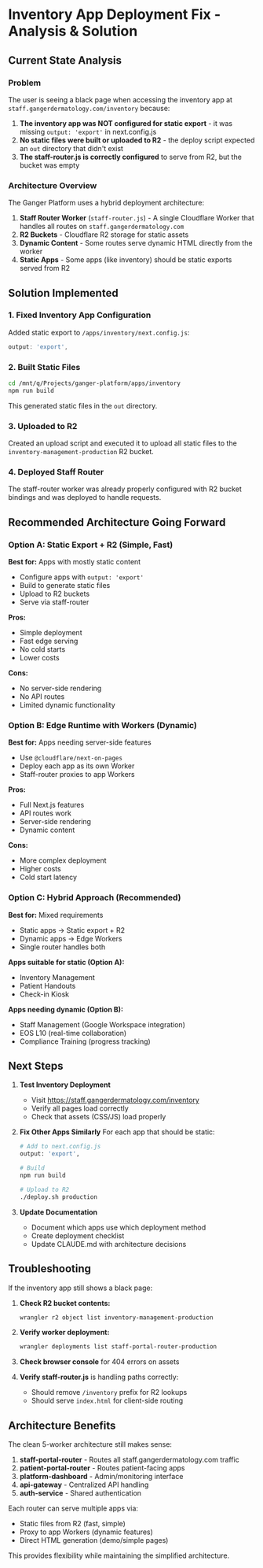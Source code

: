 # Inventory App Deployment Fix - Analysis & Solution

## Current State Analysis

### Problem
The user is seeing a black page when accessing the inventory app at `staff.gangerdermatology.com/inventory` because:

1. **The inventory app was NOT configured for static export** - it was missing `output: 'export'` in next.config.js
2. **No static files were built or uploaded to R2** - the deploy script expected an `out` directory that didn't exist
3. **The staff-router.js is correctly configured** to serve from R2, but the bucket was empty

### Architecture Overview

The Ganger Platform uses a hybrid deployment architecture:

1. **Staff Router Worker** (`staff-router.js`) - A single Cloudflare Worker that handles all routes on `staff.gangerdermatology.com`
2. **R2 Buckets** - Cloudflare R2 storage for static assets
3. **Dynamic Content** - Some routes serve dynamic HTML directly from the worker
4. **Static Apps** - Some apps (like inventory) should be static exports served from R2

## Solution Implemented

### 1. Fixed Inventory App Configuration

Added static export to `/apps/inventory/next.config.js`:
```javascript
output: 'export',
```

### 2. Built Static Files

```bash
cd /mnt/q/Projects/ganger-platform/apps/inventory
npm run build
```

This generated static files in the `out` directory.

### 3. Uploaded to R2

Created an upload script and executed it to upload all static files to the `inventory-management-production` R2 bucket.

### 4. Deployed Staff Router

The staff-router worker was already properly configured with R2 bucket bindings and was deployed to handle requests.

## Recommended Architecture Going Forward

### Option A: Static Export + R2 (Simple, Fast)
**Best for:** Apps with mostly static content
- Configure apps with `output: 'export'`
- Build to generate static files
- Upload to R2 buckets
- Serve via staff-router

**Pros:**
- Simple deployment
- Fast edge serving
- No cold starts
- Lower costs

**Cons:**
- No server-side rendering
- No API routes
- Limited dynamic functionality

### Option B: Edge Runtime with Workers (Dynamic)
**Best for:** Apps needing server-side features
- Use `@cloudflare/next-on-pages`
- Deploy each app as its own Worker
- Staff-router proxies to app Workers

**Pros:**
- Full Next.js features
- API routes work
- Server-side rendering
- Dynamic content

**Cons:**
- More complex deployment
- Higher costs
- Cold start latency

### Option C: Hybrid Approach (Recommended)
**Best for:** Mixed requirements
- Static apps → Static export + R2
- Dynamic apps → Edge Workers
- Single router handles both

**Apps suitable for static (Option A):**
- Inventory Management
- Patient Handouts
- Check-in Kiosk

**Apps needing dynamic (Option B):**
- Staff Management (Google Workspace integration)
- EOS L10 (real-time collaboration)
- Compliance Training (progress tracking)

## Next Steps

1. **Test Inventory Deployment**
   - Visit https://staff.gangerdermatology.com/inventory
   - Verify all pages load correctly
   - Check that assets (CSS/JS) load properly

2. **Fix Other Apps Similarly**
   For each app that should be static:
   ```bash
   # Add to next.config.js
   output: 'export',
   
   # Build
   npm run build
   
   # Upload to R2
   ./deploy.sh production
   ```

3. **Update Documentation**
   - Document which apps use which deployment method
   - Create deployment checklist
   - Update CLAUDE.md with architecture decisions

## Troubleshooting

If the inventory app still shows a black page:

1. **Check R2 bucket contents:**
   ```bash
   wrangler r2 object list inventory-management-production
   ```

2. **Verify worker deployment:**
   ```bash
   wrangler deployments list staff-portal-router-production
   ```

3. **Check browser console** for 404 errors on assets

4. **Verify staff-router.js** is handling paths correctly:
   - Should remove `/inventory` prefix for R2 lookups
   - Should serve `index.html` for client-side routing

## Architecture Benefits

The clean 5-worker architecture still makes sense:
1. **staff-portal-router** - Routes all staff.gangerdermatology.com traffic
2. **patient-portal-router** - Routes patient-facing apps
3. **platform-dashboard** - Admin/monitoring interface
4. **api-gateway** - Centralized API handling
5. **auth-service** - Shared authentication

Each router can serve multiple apps via:
- Static files from R2 (fast, simple)
- Proxy to app Workers (dynamic features)
- Direct HTML generation (demo/simple pages)

This provides flexibility while maintaining the simplified architecture.